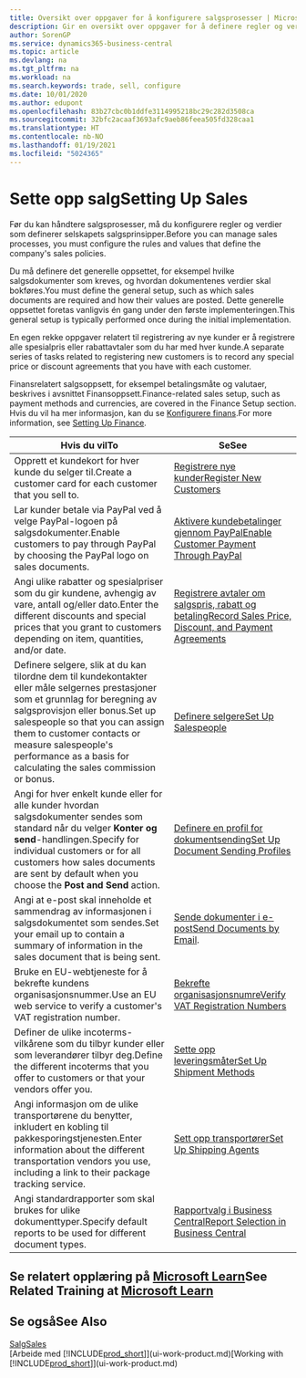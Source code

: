 ```yaml
---
title: Oversikt over oppgaver for å konfigurere salgsprosesser | Microsoft-dokumentasjon
description: Gir en oversikt over oppgaver for å definere regler og verdier som definerer salgsprinsipper og -prosesser.
author: SorenGP
ms.service: dynamics365-business-central
ms.topic: article
ms.devlang: na
ms.tgt_pltfrm: na
ms.workload: na
ms.search.keywords: trade, sell, configure
ms.date: 10/01/2020
ms.author: edupont
ms.openlocfilehash: 83b27cbc0b1ddfe3114995218bc29c282d3508ca
ms.sourcegitcommit: 32bfc2acaaf3693afc9aeb86feea505fd328caa1
ms.translationtype: HT
ms.contentlocale: nb-NO
ms.lasthandoff: 01/19/2021
ms.locfileid: "5024365"
---
```

# <a name="setting-up-sales"></a><span data-ttu-id="fadeb-103">Sette opp salg</span><span class="sxs-lookup"><span data-stu-id="fadeb-103">Setting Up Sales</span></span>
<span data-ttu-id="fadeb-104">Før du kan håndtere salgsprosesser, må du konfigurere regler og verdier som definerer selskapets salgsprinsipper.</span><span class="sxs-lookup"><span data-stu-id="fadeb-104">Before you can manage sales processes, you must configure the rules and values that define the company's sales policies.</span></span>

<span data-ttu-id="fadeb-105">Du må definere det generelle oppsettet, for eksempel hvilke salgsdokumenter som kreves, og hvordan dokumentenes verdier skal bokføres.</span><span class="sxs-lookup"><span data-stu-id="fadeb-105">You must define the general setup, such as which sales documents are required and how their values are posted.</span></span> <span data-ttu-id="fadeb-106">Dette generelle oppsettet foretas vanligvis én gang under den første implementeringen.</span><span class="sxs-lookup"><span data-stu-id="fadeb-106">This general setup is typically performed once during the initial implementation.</span></span>

<span data-ttu-id="fadeb-107">En egen rekke oppgaver relatert til registrering av nye kunder er å registrere alle spesialpris eller rabattavtaler som du har med hver kunde.</span><span class="sxs-lookup"><span data-stu-id="fadeb-107">A separate series of tasks related to registering new customers is to record any special price or discount agreements that you have with each customer.</span></span>

<span data-ttu-id="fadeb-108">Finansrelatert salgsoppsett, for eksempel betalingsmåte og valutaer, beskrives i avsnittet Finansoppsett.</span><span class="sxs-lookup"><span data-stu-id="fadeb-108">Finance-related sales setup, such as payment methods and currencies, are covered in the Finance Setup section.</span></span> <span data-ttu-id="fadeb-109">Hvis du vil ha mer informasjon, kan du se [Konfigurere finans](finance-setup-finance.md).</span><span class="sxs-lookup"><span data-stu-id="fadeb-109">For more information, see [Setting Up Finance](finance-setup-finance.md).</span></span>

| <span data-ttu-id="fadeb-110">Hvis du vil</span><span class="sxs-lookup"><span data-stu-id="fadeb-110">To</span></span> | <span data-ttu-id="fadeb-111">Se</span><span class="sxs-lookup"><span data-stu-id="fadeb-111">See</span></span> |
| --- | --- |
| <span data-ttu-id="fadeb-112">Opprett et kundekort for hver kunde du selger til.</span><span class="sxs-lookup"><span data-stu-id="fadeb-112">Create a customer card for each customer that you sell to.</span></span> |[<span data-ttu-id="fadeb-113">Registrere nye kunder</span><span class="sxs-lookup"><span data-stu-id="fadeb-113">Register New Customers</span></span>](sales-how-register-new-customers.md) |
| <span data-ttu-id="fadeb-114">Lar kunder betale via PayPal ved å velge PayPal-logoen på salgsdokumenter.</span><span class="sxs-lookup"><span data-stu-id="fadeb-114">Enable customers to pay through PayPal by choosing the PayPal logo on sales documents.</span></span> |[<span data-ttu-id="fadeb-115">Aktivere kundebetalinger gjennom PayPal</span><span class="sxs-lookup"><span data-stu-id="fadeb-115">Enable Customer Payment Through PayPal</span></span>](sales-how-enable-payment-service-extensions.md) |
| <span data-ttu-id="fadeb-116">Angi ulike rabatter og spesialpriser som du gir kundene, avhengig av vare, antall og/eller dato.</span><span class="sxs-lookup"><span data-stu-id="fadeb-116">Enter the different discounts and special prices that you grant to customers depending on item, quantities, and/or date.</span></span> |[<span data-ttu-id="fadeb-117">Registrere avtaler om salgspris, rabatt og betaling</span><span class="sxs-lookup"><span data-stu-id="fadeb-117">Record Sales Price, Discount, and Payment Agreements</span></span>](sales-how-record-sales-price-discount-payment-agreements.md) |
| <span data-ttu-id="fadeb-118">Definere selgere, slik at du kan tilordne dem til kundekontakter eller måle selgernes prestasjoner som et grunnlag for beregning av salgsprovisjon eller bonus.</span><span class="sxs-lookup"><span data-stu-id="fadeb-118">Set up salespeople so that you can assign them to customer contacts or measure salespeople's performance as a basis for calculating the sales commission or bonus.</span></span> |[<span data-ttu-id="fadeb-119">Definere selgere</span><span class="sxs-lookup"><span data-stu-id="fadeb-119">Set Up Salespeople</span></span>](sales-how-setup-salespeople.md) |
| <span data-ttu-id="fadeb-120">Angi for hver enkelt kunde eller for alle kunder hvordan salgsdokumenter sendes som standard når du velger **Konter og send**-handlingen.</span><span class="sxs-lookup"><span data-stu-id="fadeb-120">Specify for individual customers or for all customers how sales documents are sent by default when you choose the **Post and Send** action.</span></span> |[<span data-ttu-id="fadeb-121">Definere en profil for dokumentsending</span><span class="sxs-lookup"><span data-stu-id="fadeb-121">Set Up Document Sending Profiles</span></span>](sales-how-setup-document-send-profiles.md) |
| <span data-ttu-id="fadeb-122">Angi at e-post skal inneholde et sammendrag av informasjonen i salgsdokumentet som sendes.</span><span class="sxs-lookup"><span data-stu-id="fadeb-122">Set your email up to contain a summary of information in the sales document that is being sent.</span></span> |<span data-ttu-id="fadeb-123">[Sende dokumenter i e-post](ui-how-send-documents-email.md)</span><span class="sxs-lookup"><span data-stu-id="fadeb-123">[Send Documents by Email](ui-how-send-documents-email.md).</span></span> |
|<span data-ttu-id="fadeb-124">Bruke en EU-webtjeneste for å bekrefte kundens organisasjonsnummer.</span><span class="sxs-lookup"><span data-stu-id="fadeb-124">Use an EU web service to verify a customer's VAT registration number.</span></span>|[<span data-ttu-id="fadeb-125">Bekrefte organisasjonsnumre</span><span class="sxs-lookup"><span data-stu-id="fadeb-125">Verify VAT Registration Numbers</span></span>](finance-setup-vat.md)|
|<span data-ttu-id="fadeb-126">Definer de ulike incoterms-vilkårene som du tilbyr kunder eller som leverandører tilbyr deg.</span><span class="sxs-lookup"><span data-stu-id="fadeb-126">Define the different incoterms that you offer to customers or that your vendors offer you.</span></span>|[<span data-ttu-id="fadeb-127">Sette opp leveringsmåter</span><span class="sxs-lookup"><span data-stu-id="fadeb-127">Set Up Shipment Methods</span></span>](sales-how-set-up-shipment-methods.md)|
|<span data-ttu-id="fadeb-128">Angi informasjon om de ulike transportørene du benytter, inkludert en kobling til pakkesporingstjenesten.</span><span class="sxs-lookup"><span data-stu-id="fadeb-128">Enter information about the different transportation vendors you use, including a link to their package tracking service.</span></span>|[<span data-ttu-id="fadeb-129">Sett opp transportører</span><span class="sxs-lookup"><span data-stu-id="fadeb-129">Set Up Shipping Agents</span></span>](sales-how-to-set-up-shipping-agents.md)|
|<span data-ttu-id="fadeb-130">Angi standardrapporter som skal brukes for ulike dokumenttyper.</span><span class="sxs-lookup"><span data-stu-id="fadeb-130">Specify default reports to be used for different document types.</span></span>|[<span data-ttu-id="fadeb-131">Rapportvalg i Business Central</span><span class="sxs-lookup"><span data-stu-id="fadeb-131">Report Selection in Business Central</span></span>](across-report-selections.md)|

## <a name="see-related-training-at-microsoft-learn"></a><span data-ttu-id="fadeb-132">Se relatert opplæring på [Microsoft Learn](/learn/paths/trade-get-started-dynamics-365-business-central/)</span><span class="sxs-lookup"><span data-stu-id="fadeb-132">See Related Training at [Microsoft Learn](/learn/paths/trade-get-started-dynamics-365-business-central/)</span></span>

## <a name="see-also"></a><span data-ttu-id="fadeb-133">Se også</span><span class="sxs-lookup"><span data-stu-id="fadeb-133">See Also</span></span>
[<span data-ttu-id="fadeb-134">Salg</span><span class="sxs-lookup"><span data-stu-id="fadeb-134">Sales</span></span>](sales-manage-sales.md)  
<span data-ttu-id="fadeb-135">[Arbeide med [!INCLUDE[prod_short](includes/prod_short.md)]](ui-work-product.md)</span><span class="sxs-lookup"><span data-stu-id="fadeb-135">[Working with [!INCLUDE[prod_short](includes/prod_short.md)]](ui-work-product.md)</span></span>
